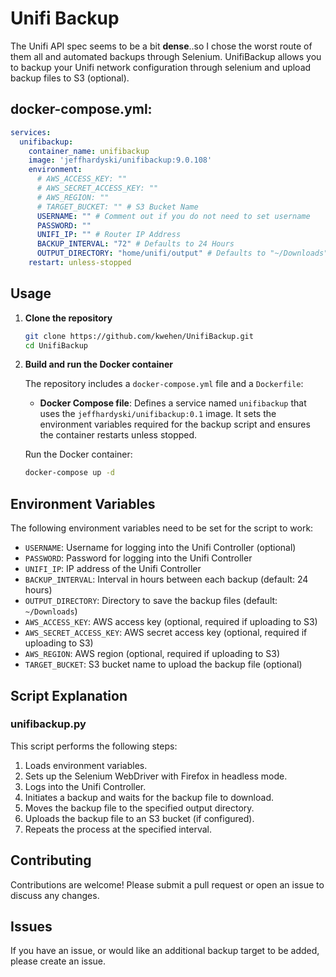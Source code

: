 # Unifi Backup

The Unifi API spec seems to be a bit **dense**..so I chose the worst route of them all and automated backups through Selenium. UnifiBackup allows you to backup your Unifi network configuration through selenium and upload backup files to S3 (optional).

## docker-compose.yml:

```yaml
services:
  unifibackup:
    container_name: unifibackup
    image: 'jeffhardyski/unifibackup:9.0.108'
    environment:
      # AWS_ACCESS_KEY: ""
      # AWS_SECRET_ACCESS_KEY: ""
      # AWS_REGION: ""
      # TARGET_BUCKET: "" # S3 Bucket Name
      USERNAME: "" # Comment out if you do not need to set username
      PASSWORD: "" 
      UNIFI_IP: "" # Router IP Address
      BACKUP_INTERVAL: "72" # Defaults to 24 Hours
      OUTPUT_DIRECTORY: "home/unifi/output" # Defaults to "~/Downloads"
    restart: unless-stopped 
```

## Usage

1. **Clone the repository**

   ```sh
   git clone https://github.com/kwehen/UnifiBackup.git
   cd UnifiBackup
   ```

2. **Build and run the Docker container**

   The repository includes a `docker-compose.yml` file and a `Dockerfile`:

   - **Docker Compose file**: Defines a service named `unifibackup` that uses the `jeffhardyski/unifibackup:0.1` image. It sets the environment variables required for the backup script and ensures the container restarts unless stopped.

   Run the Docker container:

   ```sh
   docker-compose up -d
   ```

## Environment Variables

The following environment variables need to be set for the script to work:

- `USERNAME`: Username for logging into the Unifi Controller (optional)
- `PASSWORD`: Password for logging into the Unifi Controller
- `UNIFI_IP`: IP address of the Unifi Controller
- `BACKUP_INTERVAL`: Interval in hours between each backup (default: 24 hours)
- `OUTPUT_DIRECTORY`: Directory to save the backup files (default: `~/Downloads`)
- `AWS_ACCESS_KEY`: AWS access key (optional, required if uploading to S3)
- `AWS_SECRET_ACCESS_KEY`: AWS secret access key (optional, required if uploading to S3)
- `AWS_REGION`: AWS region (optional, required if uploading to S3)
- `TARGET_BUCKET`: S3 bucket name to upload the backup file (optional)


## Script Explanation

### unifibackup.py

This script performs the following steps:

1. Loads environment variables.
2. Sets up the Selenium WebDriver with Firefox in headless mode.
3. Logs into the Unifi Controller.
4. Initiates a backup and waits for the backup file to download.
5. Moves the backup file to the specified output directory.
6. Uploads the backup file to an S3 bucket (if configured).
7. Repeats the process at the specified interval.

## Contributing

Contributions are welcome! Please submit a pull request or open an issue to discuss any changes.

## Issues

If you have an issue, or would like an additional backup target to be added, please create an issue.
